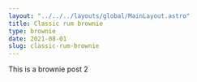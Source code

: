 ```yaml
---
layout: "../../../layouts/global/MainLayout.astro"
title: Classic rum brownie
type: brownie
date: 2021-08-01
slug: classic-rum-brownie
---
```


This is a brownie post 2
